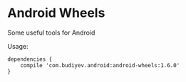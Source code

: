 # Android Wheels
Some useful tools for Android

Usage:
```
dependencies {
    compile 'com.budiyev.android:android-wheels:1.6.0'
}
```